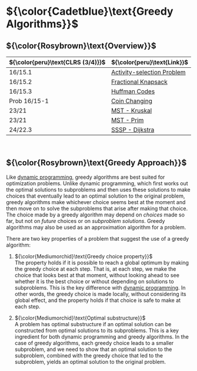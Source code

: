 # ${\color{Cadetblue}\text{Greedy Algorithms}}$

## ${\color{Rosybrown}\text{Overview}}$

| ${\color{peru}\text{CLRS (3/4)}}$ | ${\color{peru}\text{Link}}$ |
|:---|:---|
| 16/15.1 | [Activity-selection Problem](https://github.com/pl3onasm/AADS/tree/main/algorithms/greedy/activity-selection) |
| 16/15.2 | [Fractional Knapsack](https://github.com/pl3onasm/AADS/tree/main/algorithms/greedy/fract-knapsack) |
| 16/15.3 | [Huffman Codes](https://github.com/pl3onasm/AADS/tree/main/algorithms/greedy/huffman) |
| Prob 16/15-1 | [Coin Changing](https://github.com/pl3onasm/AADS/tree/main/algorithms/greedy/coin-changing) |
| 23/21 | [MST - Kruskal](https://github.com/pl3onasm/CLRS-in-C/tree/main/algorithms/graphs/MST-kruskal) |
| 23/21 | [MST - Prim](https://github.com/pl3onasm/CLRS-in-C/tree/main/algorithms/graphs/MST-prim) |
| 24/22.3 | [SSSP - Dijkstra](https://github.com/pl3onasm/CLRS-in-C/tree/main/algorithms/graphs/SSSP-dijkstra) |

&nbsp;

## ${\color{Rosybrown}\text{Greedy Approach}}$

Like [dynamic programming](https://github.com/pl3onasm/Algorithms/tree/main/algorithms/dynamic-programming), greedy algorithms are best suited for optimization problems. Unlike dynamic programming, which first works out the optimal solutions to subproblems and then uses these solutions to make choices that eventually lead to an optimal solution to the original problem, greedy algorithms make whichever choice seems best at the moment and then move on to solve the subproblems that arise after making that choice. The choice made by a greedy algorithm may depend on *choices* made so far, but not on *future* choices or on *subproblem solutions*. Greedy algorithms may also be used as an approximation algorithm for a problem.  

There are two key properties of a problem that suggest the use of a greedy algorithm:

1. ${\color{Mediumorchid}\text{Greedy choice property}}$  
   The property holds if it is possible to reach a global optimum by making the greedy choice at each step. That is, at each step, we make the choice that looks best at that moment, without looking ahead to see whether it is the best choice or without depending on solutions to subproblems. This is the key difference with [dynamic programming](https://github.com/pl3onasm/Algorithms/tree/main/algorithms/dynamic-programming). In other words, the greedy choice is made locally, without considering its global effect, and the property holds if that choice is safe to make at each step.

2. ${\color{Mediumorchid}\text{Optimal substructure}}$  
   A problem has optimal substructure if an optimal solution can be constructed from optimal solutions to its subproblems. This is a key ingredient for both dynamic programming and greedy algorithms. In the case of greedy algorithms, each greedy choice leads to a smaller subproblem, and we need to show that an optimal solution to the subproblem, combined with the greedy choice that led to the subproblem, yields an optimal solution to the original problem.  
